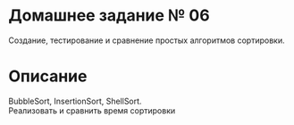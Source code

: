 # Домашнее задание № 06
Создание, тестирование и сравнение простых алгоритмов сортировки.

# Описание
BubbleSort, InsertionSort, ShellSort.  
Реализовать и сравнить время сортировки
